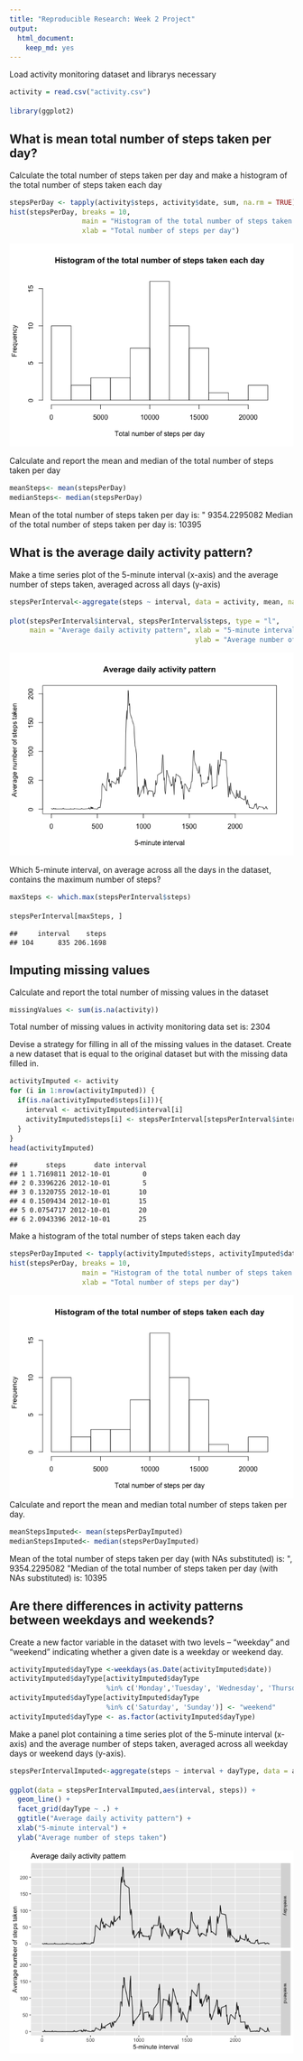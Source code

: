 ```yaml
---
title: "Reproducible Research: Week 2 Project"
output: 
  html_document: 
    keep_md: yes
---
```


Load activity monitoring dataset and librarys necessary 

```r
activity = read.csv("activity.csv")

library(ggplot2)
```

## What is mean total number of steps taken per day?
Calculate the total number of steps taken per day and make a histogram of the total number of steps taken each day

```r
stepsPerDay <- tapply(activity$steps, activity$date, sum, na.rm = TRUE)
hist(stepsPerDay, breaks = 10,
                  main = "Histogram of the total number of steps taken each day", 
                  xlab = "Total number of steps per day")
```

![](PA1_template_files/figure-html/unnamed-chunk-2-1.png)<!-- -->

Calculate and report the mean and median of the total number of steps taken per day

```r
meanSteps<- mean(stepsPerDay)
medianSteps<- median(stepsPerDay)
```
Mean of the total number of steps taken per day is: " 9354.2295082
Median of the total number of steps taken per day is: 10395


## What is the average daily activity pattern?

Make a time series plot of the 5-minute interval (x-axis) and the average number of steps taken, averaged across all days (y-axis)

```r
stepsPerInterval<-aggregate(steps ~ interval, data = activity, mean, na.rm = TRUE)

plot(stepsPerInterval$interval, stepsPerInterval$steps, type = "l",
     main = "Average daily activity pattern", xlab = "5-minute interval", 
                                              ylab = "Average number of steps taken")
```

![](PA1_template_files/figure-html/unnamed-chunk-4-1.png)<!-- -->

Which 5-minute interval, on average across all the days in the dataset, contains the maximum number of steps?

```r
maxSteps <- which.max(stepsPerInterval$steps)

stepsPerInterval[maxSteps, ]
```

```
##     interval    steps
## 104      835 206.1698
```

## Imputing missing values

Calculate and report the total number of missing values in the dataset

```r
missingValues <- sum(is.na(activity))
```
Total number of missing values in activity monitoring data set is:  2304


Devise a strategy for filling in all of the missing values in the dataset. Create a new dataset that is equal to the original dataset but with the missing data filled in.

```r
activityImputed <- activity
for (i in 1:nrow(activityImputed)) {
  if(is.na(activityImputed$steps[i])){
    interval <- activityImputed$interval[i]
    activityImputed$steps[i] <- stepsPerInterval[stepsPerInterval$interval == interval,]$steps
  }
}
head(activityImputed)
```

```
##       steps       date interval
## 1 1.7169811 2012-10-01        0
## 2 0.3396226 2012-10-01        5
## 3 0.1320755 2012-10-01       10
## 4 0.1509434 2012-10-01       15
## 5 0.0754717 2012-10-01       20
## 6 2.0943396 2012-10-01       25
```

Make a histogram of the total number of steps taken each day

```r
stepsPerDayImputed <- tapply(activityImputed$steps, activityImputed$date, sum)
hist(stepsPerDay, breaks = 10,
                  main = "Histogram of the total number of steps taken each day", 
                  xlab = "Total number of steps per day")
```

![](PA1_template_files/figure-html/unnamed-chunk-8-1.png)<!-- -->
Calculate and report the mean and median total number of steps taken per day. 

```r
meanStepsImputed<- mean(stepsPerDayImputed)
medianStepsImputed<- median(stepsPerDayImputed)
```
Mean of the total number of steps taken per day (with NAs substituted) is: ", 9354.2295082
"Median of the total number of steps taken per day (with NAs substituted) is: 10395


## Are there differences in activity patterns between weekdays and weekends?

Create a new factor variable in the dataset with two levels – “weekday” and “weekend” indicating whether a given date is a weekday or weekend day.

```r
activityImputed$dayType <-weekdays(as.Date(activityImputed$date))
activityImputed$dayType[activityImputed$dayType 
                        %in% c('Monday','Tuesday', 'Wednesday', 'Thursday', 'Friday')] <- "weekday"
activityImputed$dayType[activityImputed$dayType 
                        %in% c('Saturday', 'Sunday')] <- "weekend"
activityImputed$dayType <- as.factor(activityImputed$dayType)
```

Make a panel plot containing a time series plot of the 5-minute interval (x-axis) and the average number of steps taken, averaged across all weekday days or weekend days (y-axis).

```r
stepsPerIntervalImputed<-aggregate(steps ~ interval + dayType, data = activityImputed, mean)

ggplot(data = stepsPerIntervalImputed,aes(interval, steps)) +
  geom_line() +
  facet_grid(dayType ~ .) +
  ggtitle("Average daily activity pattern") +
  xlab("5-minute interval") + 
  ylab("Average number of steps taken")
```

![](PA1_template_files/figure-html/unnamed-chunk-11-1.png)<!-- -->
